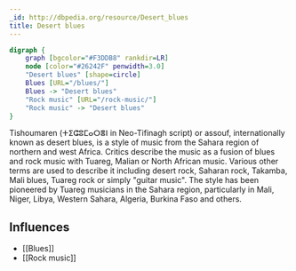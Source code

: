 ```yaml
---
_id: http://dbpedia.org/resource/Desert_blues
title: Desert blues
---
```


```dot
digraph {
	graph [bgcolor="#F3DDB8" rankdir=LR]
	node [color="#26242F" penwidth=3.0]
	"Desert blues" [shape=circle]
	Blues [URL="/blues/"]
	Blues -> "Desert blues"
	"Rock music" [URL="/rock-music/"]
	"Rock music" -> "Desert blues"
}
```

Tishoumaren (ⵜⵉⵛⵓⵎⴰⵔⴻⵏ in Neo-Tifinagh script) or assouf, internationally known as desert blues, is a style of music from the Sahara region of northern and west Africa. Critics describe the music as a fusion of blues and rock music with Tuareg, Malian or North African music. Various other terms are used to describe it including desert rock, Saharan rock, Takamba, Mali blues, Tuareg rock or simply "guitar music". The style has been pioneered by Tuareg musicians in the Sahara region, particularly in Mali, Niger, Libya, Western Sahara, Algeria, Burkina Faso and others.

## Influences

- [[Blues]]
- [[Rock music]]

